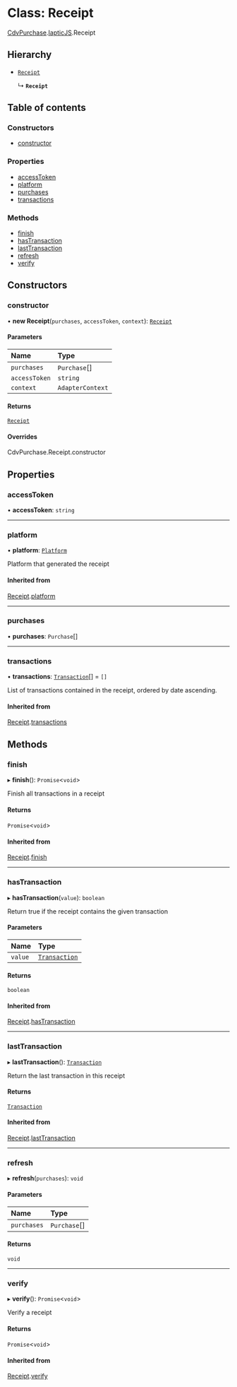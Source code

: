 # Class: Receipt

[CdvPurchase](../modules/CdvPurchase.md).[IapticJS](../modules/CdvPurchase.IapticJS.md).Receipt

## Hierarchy

- [`Receipt`](CdvPurchase.Receipt.md)

  ↳ **`Receipt`**

## Table of contents

### Constructors

- [constructor](CdvPurchase.IapticJS.Receipt.md#constructor)

### Properties

- [accessToken](CdvPurchase.IapticJS.Receipt.md#accesstoken)
- [platform](CdvPurchase.IapticJS.Receipt.md#platform)
- [purchases](CdvPurchase.IapticJS.Receipt.md#purchases)
- [transactions](CdvPurchase.IapticJS.Receipt.md#transactions)

### Methods

- [finish](CdvPurchase.IapticJS.Receipt.md#finish)
- [hasTransaction](CdvPurchase.IapticJS.Receipt.md#hastransaction)
- [lastTransaction](CdvPurchase.IapticJS.Receipt.md#lasttransaction)
- [refresh](CdvPurchase.IapticJS.Receipt.md#refresh)
- [verify](CdvPurchase.IapticJS.Receipt.md#verify)

## Constructors

### constructor

• **new Receipt**(`purchases`, `accessToken`, `context`): [`Receipt`](CdvPurchase.IapticJS.Receipt.md)

#### Parameters

| Name | Type |
| :------ | :------ |
| `purchases` | `Purchase`[] |
| `accessToken` | `string` |
| `context` | `AdapterContext` |

#### Returns

[`Receipt`](CdvPurchase.IapticJS.Receipt.md)

#### Overrides

CdvPurchase.Receipt.constructor

## Properties

### accessToken

• **accessToken**: `string`

___

### platform

• **platform**: [`Platform`](../enums/CdvPurchase.Platform.md)

Platform that generated the receipt

#### Inherited from

[Receipt](CdvPurchase.Receipt.md).[platform](CdvPurchase.Receipt.md#platform)

___

### purchases

• **purchases**: `Purchase`[]

___

### transactions

• **transactions**: [`Transaction`](CdvPurchase.Transaction.md)[] = `[]`

List of transactions contained in the receipt, ordered by date ascending.

#### Inherited from

[Receipt](CdvPurchase.Receipt.md).[transactions](CdvPurchase.Receipt.md#transactions)

## Methods

### finish

▸ **finish**(): `Promise`\<`void`\>

Finish all transactions in a receipt

#### Returns

`Promise`\<`void`\>

#### Inherited from

[Receipt](CdvPurchase.Receipt.md).[finish](CdvPurchase.Receipt.md#finish)

___

### hasTransaction

▸ **hasTransaction**(`value`): `boolean`

Return true if the receipt contains the given transaction

#### Parameters

| Name | Type |
| :------ | :------ |
| `value` | [`Transaction`](CdvPurchase.Transaction.md) |

#### Returns

`boolean`

#### Inherited from

[Receipt](CdvPurchase.Receipt.md).[hasTransaction](CdvPurchase.Receipt.md#hastransaction)

___

### lastTransaction

▸ **lastTransaction**(): [`Transaction`](CdvPurchase.Transaction.md)

Return the last transaction in this receipt

#### Returns

[`Transaction`](CdvPurchase.Transaction.md)

#### Inherited from

[Receipt](CdvPurchase.Receipt.md).[lastTransaction](CdvPurchase.Receipt.md#lasttransaction)

___

### refresh

▸ **refresh**(`purchases`): `void`

#### Parameters

| Name | Type |
| :------ | :------ |
| `purchases` | `Purchase`[] |

#### Returns

`void`

___

### verify

▸ **verify**(): `Promise`\<`void`\>

Verify a receipt

#### Returns

`Promise`\<`void`\>

#### Inherited from

[Receipt](CdvPurchase.Receipt.md).[verify](CdvPurchase.Receipt.md#verify)
